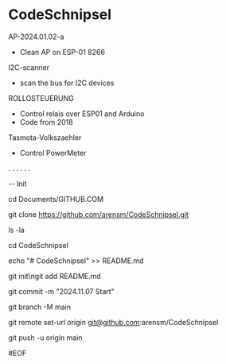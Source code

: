# CodeSchnipsel

AP-2024.01.02-a
- Clean AP on ESP-01 8266

I2C-scanner
- scan the bus for I2C devices

ROLLOSTEUERUNG
- Control relais over ESP01 and Arduino
- Code from 2018

Tasmota-Volkszaehler
- Control PowerMeter

.
.
.
.
.
.

-- Init

cd Documents/GITHUB.COM

git clone https://github.com/arensm/CodeSchnipsel.git

ls -la

cd CodeSchnipsel

echo "# CodeSchnipsel" >> README.md

git init\ngit add README.md

git commit -m "2024.11.07 Start"

git branch -M main

git remote set-url origin git@github.com:arensm/CodeSchnipsel

git push -u origin main

#EOF
